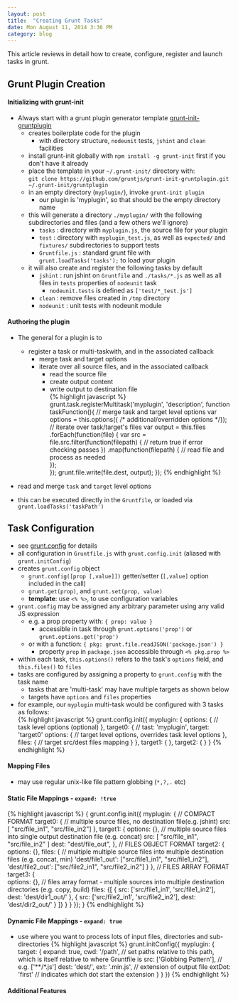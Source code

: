 ```yaml
---
layout: post
title:  "Creating Grunt Tasks"
date: Mon August 11, 2014 3:36 PM
category: blog
---
```


This article reviews in detail how to create, configure, register and launch tasks in grunt.

## Grunt Plugin Creation

#### Initializing with grunt-init
* Always start with a grunt plugin generator template [grunt-init-gruntplugin](https://github.com/gruntjs/grunt-init-gruntplugin)
	* creates boilerplate code for the plugin
	    * with directory structure, `nodeunit` tests, `jshint` and `clean` facilities
	* install grunt-init globally with `npm install -g grunt-init` first if you don't have it already
	* place the template in your `~/.grunt-init/` directory with: <BR> `git clone https://github.com/gruntjs/grunt-init-gruntplugin.git ~/.grunt-init/gruntplugin
`
	* in an empty directory (`myplugin/`), invoke `grunt-init plugin` 
	    * our plugin is 'myplugin', so that should be the empty directory name
	* this will generate a directory `./myplugin/` with the following subdirectories and files (and a few others we'll ignore)
		* `tasks` : directory with `myplugin.js`, the source file for your plugin
		* `test` : directory with `myplugin_test.js`, as well as `expected/` and `fixtures/` subdirectories to support tests
		* `Gruntfile.js` : standard grunt file with `grunt.loadTasks('tasks');` to load your plugin
	* it will also create and register the following tasks by default
		* `jshint`   : run jshint on `Gruntfile` and `./tasks/*.js` as well as all files in `tests` properties of `nodeunit` task
			* `nodeunit.tests` is defined as `['test/*_test.js']`
		* `clean`    : remove files created in `/tmp` directory
		* `nodeunit` : unit tests with nodeunit module

#### Authoring the plugin

* The general for a plugin is to
    * register a task or multi-taskwith, and in the associated callback
        * merge task and target options
        * iterate over all source files, and in the associated callback
          * read the source file
          * create output content
          * write output to destination file   
{% highlight javascript %} 
grunt.task.registerMultitask('myplugin', 'description', function taskFunction(){
  // merge task and target level options
  var options = this.options({ /* additional/overridden options */});
  // iterate over task/target's files
  var output = this.files
    .forEach(function(file) {
      var src = file.src.filter(function(filepath) {
      // return true if error checking passes
     })
     .map(function(filepath) {
       // read file and process as needed  
     });     
  });
  grunt.file.write(file.dest, output);
});
{% endhighlight %}    
   
* read and merge `task` and `target` level options
* this can be executed directly in the `Gruntfile`, or loaded via `grunt.loadTasks('taskPath')`
    		
## Task Configuration

   * see [grunt.config](http://gruntjs.com/api/grunt.config) for details
   * all configuration in `Gruntfile.js` with `grunt.config.init` (aliased with `grunt.initConfig`)
   * creates `grunt.config` object
       * `grunt.config([prop [,value]])` getter/setter (`[,value]` option included in the call)
       * `grunt.get(prop)`, and `grunt.set(prop, value)`
       * **template**: use `<% %>`, to use configuration variables
   * `grunt.config` may be assigned any arbitrary parameter using any valid JS expression
       * e.g. a prop property with: `{ prop: value }`
           * accessible in task through `grunt.options('prop')` or `grunt.options.get('prop')`
       * or with a function: `{ pkg: grunt.file.readJSON('package.json') }`
           * property `prop` in `package.json` accessible through `<% pkg.prop %>`
   * within each task, `this.options()` refers to the task's `options` field, and `this.files()` to `files`
   * tasks are configured by assigning a property to `grunt.config` with the task name <BR>
       * tasks that are 'multi-task' may have multiple targets as shown below
       * targets have `options` and `files` properties
   * for example, our `myplugin` multi-task would be configured with 3 tasks as follows: <BR>
{% highlight javascript %}
grunt.config.init({
  myplugin: {
    options: {
      // task level options (optional)
    },
    target0: {
    // tast: 'myplugin', target: 'target0'
      options: {
        // target level options, overrides task level options
      },
      files: {
        // target src/dest files mapping
      }
	},
    target1: {
    },
    target2: {
    }
}
{% endhighlight %}


#### Mapping Files
* may use regular unix-like file pattern globbing (`*,?,.` etc) 
 
#### Static File Mappings - `expand: !true`
	
{% highlight javascript %}
{
  grunt.config.init({
    myplugin: {
      // COMPACT FORMAT
      target0: {
      	// multiple source files, no destination file(e.g. jshint)
      	src: [ "src/file_in1", "src/file_in2"]
      },
      target1: {
        options: {},
        // multiple source files into single output destination file (e.g. concat)
        src: [ "src/file_in1", "src/file_in2" ] 
        dest: "dest/file_out",
      }, 
     // FILES OBJECT FORMAT
     target2: {
        options: {},
        files: {
        // multiple multiple source files into multiple destination files (e.g. concat, min)
        'dest/file1_out': ["src/file1_in1", "src/file1_in2"], 
        'dest/file2_out': ["src/file2_in1", "src/file2_in2"]
        }
      },
     // FILES ARRAY FORMAT
     target3: {        
        options: {},
        // files array format - multiple sources into multiple destination directories (e.g. copy, build)
        files: {[
          { 
            src: ['src/file1_in1', 'src/file1_in2'],
            dest: 'dest/dir1_out/'
          },
          { 
            src: ['src/file2_in1', 'src/file2_in2'],
            dest: 'dest/dir2_out/'
          }
        ]}
      }
    }
  });
}
{% endhighlight %}

#### Dynamic File Mappings - `expand: true`
* use where you want to process lots of input files, directories and sub-directories 
{% highlight javascript %}
  grunt.initConfig({
    myplugin: {
     target: {
       expand: true,
       cwd: '/path', // set paths relative to this path, which is itself relative to where Gruntfile is
       src: ['Globbing Pattern'], // e.g. ['**/*.js']
       dest: 'dest/',
       ext: '.min.js', // extension of output file
       extDot: 'first' // indicates which dot start the extension
     }
   }
 })
{% endhighlight %} 	

#### Additional Features
